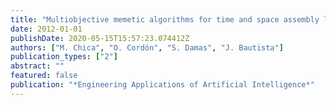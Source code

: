 ```yaml
---
title: "Multiobjective memetic algorithms for time and space assembly line balancing"
date: 2012-01-01
publishDate: 2020-05-15T15:57:23.074412Z
authors: ["M. Chica", "O. Cordón", "S. Damas", "J. Bautista"]
publication_types: ["2"]
abstract: ""
featured: false
publication: "*Engineering Applications of Artificial Intelligence*"
---
```


